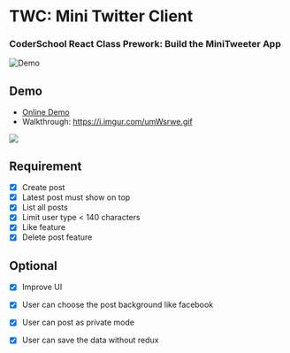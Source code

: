 # TWC: Mini Twitter Client

### CoderSchool React Class Prework: Build the MiniTweeter App

![Demo](https://i.imgur.com/nQFJL4v.png)

## Demo

- [Online Demo](https://serene-varahamihira-45fe9b.netlify.com)
- Walkthrough: https://i.imgur.com/umWsrwe.gif

![](https://i.imgur.com/umWsrwe.gif)


## Requirement

- [x] Create post
- [x] Latest post must show on top
- [x] List all posts
- [x] Limit user type < 140 characters
- [x] Like feature
- [x] Delete post feature

## Optional

- [x] Improve UI
- [x] User can choose the post background like facebook
- [x] User can post as private mode
- [x] User can save the data without redux

